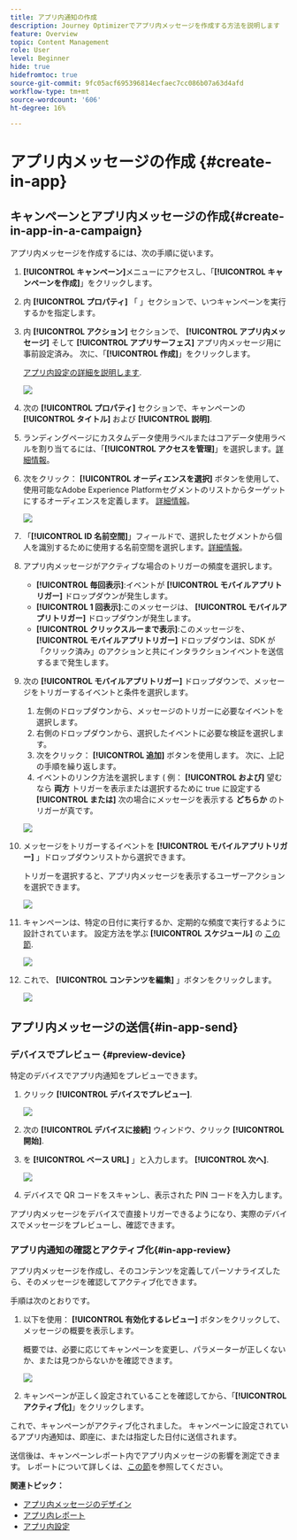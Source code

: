 ```yaml
---
title: アプリ内通知の作成
description: Journey Optimizerでアプリ内メッセージを作成する方法を説明します
feature: Overview
topic: Content Management
role: User
level: Beginner
hide: true
hidefromtoc: true
source-git-commit: 9fc05acf695396814ecfaec7cc086b07a63d4afd
workflow-type: tm+mt
source-wordcount: '606'
ht-degree: 16%

---
```



# アプリ内メッセージの作成 {#create-in-app}

## キャンペーンとアプリ内メッセージの作成{#create-in-app-in-a-campaign}

アプリ内メッセージを作成するには、次の手順に従います。

1. **[!UICONTROL キャンペーン]**&#x200B;メニューにアクセスし、「**[!UICONTROL キャンペーンを作成]**」をクリックします。

1. 内 **[!UICONTROL プロパティ]** 「 」セクションで、いつキャンペーンを実行するかを指定します。

1. 内 **[!UICONTROL アクション]** セクションで、 **[!UICONTROL アプリ内メッセージ]** そして **[!UICONTROL アプリサーフェス]** アプリ内メッセージ用に事前設定済み。 次に、「**[!UICONTROL 作成]**」をクリックします。

   [アプリ内設定の詳細を説明します](inapp-configuration.md).

   ![](assets/in_app_create_1.png)

1. 次の **[!UICONTROL プロパティ]** セクションで、キャンペーンの **[!UICONTROL タイトル]** および **[!UICONTROL 説明]**.

1. ランディングページにカスタムデータ使用ラベルまたはコアデータ使用ラベルを割り当てるには、「**[!UICONTROL アクセスを管理]**」を選択します。[詳細情報](../administration/object-based-access.md)。

1. 次をクリック： **[!UICONTROL オーディエンスを選択]** ボタンを使用して、使用可能なAdobe Experience Platformセグメントのリストからターゲットにするオーディエンスを定義します。 [詳細情報](../segment/about-segments.md)。

   ![](assets/in_app_create_2.png)

1. 「**[!UICONTROL ID 名前空間]**」フィールドで、選択したセグメントから個人を識別するために使用する名前空間を選択します。[詳細情報](../event/about-creating.md#select-the-namespace)。

1. アプリ内メッセージがアクティブな場合のトリガーの頻度を選択します。

   * **[!UICONTROL 毎回表示]**:イベントが **[!UICONTROL モバイルアプリトリガー]** ドロップダウンが発生します。
   * **[!UICONTROL 1 回表示]**:このメッセージは、 **[!UICONTROL モバイルアプリトリガー]** ドロップダウンが発生します。
   * **[!UICONTROL クリックスルーまで表示]**:このメッセージを、 **[!UICONTROL モバイルアプリトリガー]** ドロップダウンは、SDK が「クリック済み」のアクションと共にインタラクションイベントを送信するまで発生します。

1. 次の **[!UICONTROL モバイルアプリトリガー]** ドロップダウンで、メッセージをトリガーするイベントと条件を選択します。

   1. 左側のドロップダウンから、メッセージのトリガーに必要なイベントを選択します。
   1. 右側のドロップダウンから、選択したイベントに必要な検証を選択します。
   1. 次をクリック： **[!UICONTROL 追加]** ボタンを使用します。 次に、上記の手順を繰り返します。
   1. イベントのリンク方法を選択します ( 例： **[!UICONTROL および]** 望むなら **両方** トリガーを表示または選択するために true に設定する **[!UICONTROL または]** 次の場合にメッセージを表示する **どちらか** のトリガーが真です。

   ![](assets/in_app_create_3.png)

1. メッセージをトリガーするイベントを **[!UICONTROL モバイルアプリトリガー]**
」ドロップダウンリストから選択できます。

   トリガーを選択すると、アプリ内メッセージを表示するユーザーアクションを選択できます。

   ![](assets/in_app_create_3.png)

1. キャンペーンは、特定の日付に実行するか、定期的な頻度で実行するように設計されています。 設定方法を学ぶ **[!UICONTROL スケジュール]** の [この節](../campaigns/create-campaign.md#schedule).

   ![](assets/in-app-schedule.png)

1. これで、 **[!UICONTROL コンテンツを編集]** 」ボタンをクリックします。

   ![](assets/in_app_create_4.png)

## アプリ内メッセージの送信{#in-app-send}

### デバイスでプレビュー {#preview-device}

特定のデバイスでアプリ内通知をプレビューできます。

1. クリック **[!UICONTROL デバイスでプレビュー]**.

   ![](assets/in_app_create_6.png)

1. 次の **[!UICONTROL デバイスに接続]** ウィンドウ、クリック **[!UICONTROL 開始]**.

1. を **[!UICONTROL ベース URL]** 」と入力します。 **[!UICONTROL 次へ]**.

   ![](assets/in_app_create_7.png)

1. デバイスで QR コードをスキャンし、表示された PIN コードを入力します。

アプリ内メッセージをデバイスで直接トリガーできるようになり、実際のデバイスでメッセージをプレビューし、確認できます。

### アプリ内通知の確認とアクティブ化{#in-app-review}

アプリ内メッセージを作成し、そのコンテンツを定義してパーソナライズしたら、そのメッセージを確認してアクティブ化できます。

手順は次のとおりです。

1. 以下を使用： **[!UICONTROL 有効化するレビュー]** ボタンをクリックして、メッセージの概要を表示します。

   概要では、必要に応じてキャンペーンを変更し、パラメーターが正しくないか、または見つからないかを確認できます。

   ![](assets/in_app_create_5.png)

1. キャンペーンが正しく設定されていることを確認してから、「**[!UICONTROL アクティブ化]**」をクリックします。

これで、キャンペーンがアクティブ化されました。 キャンペーンに設定されているアプリ内通知は、即座に、または指定した日付に送信されます。

送信後は、キャンペーンレポート内でアプリ内メッセージの影響を測定できます。 レポートについて詳しくは、[この節](inapp-report.md)を参照してください。

**関連トピック：**

* [アプリ内メッセージのデザイン](design-in-app.md)
* [アプリ内レポート](inapp-report.md)
* [アプリ内設定](inapp-configuration.md)
